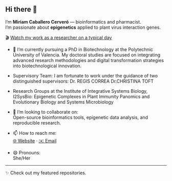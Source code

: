 ## Hi there 👋

I’m **Miriam Caballero Cerveró** — bioinformatics and pharmacist.  
I’m passionate about **epigenetics** applied to plant virus interaction genes.

🎬 [Watch my work as a researcher on a typical day](https://youtu.be/qGRTC8vLIb8)


- 🔭 I’m currently pursuing a PhD in Biotechnology at the Polytechnic University of Valencia. My doctoral studies are focused on integrating advanced research methodologies and digital transformation strategies into biotechnological innovation.

- Supervisory Team: I am fortunate to work under the guidance of two distinguished supervisors:
      Dr. REGIS CORREA
      Dr.CHRISTINA TOFT

- Research Groups at the Institute of Integrative Systems Biology, I2SysBio:
      Epigenetic Complexes in Plant Immunity
      Panomics and Evolutionary Biology and Systems Microbiology
  
- 👯 I’m looking to collaborate on:  
  Open-source bioinformatics tools, epigenetic data analysis, and reproducible research.

- 📫 How to reach me:  
  [🌐 Website](https://www.miriamcaballerocervero.com/) · [✉️ Email](mailto:miriam.caballero@csic.es)

- 😄 Pronouns:  
  She/Her

---

✨ Check out my featured repositories.
